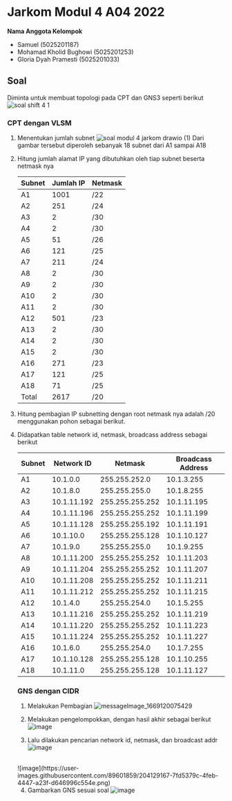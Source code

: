 # Jarkom Modul 4 A04 2022

**Nama Anggota Kelompok**

- Samuel (5025201187)
- Mohamad Kholid Bughowi (5025201253)
- Gloria Dyah Pramesti (5025201033)

## Soal

Diminta untuk membuat topologi pada CPT dan GNS3 seperti berikut
![soal shift 4 1](https://user-images.githubusercontent.com/49820990/203488778-e0acac24-3222-4ccd-9570-4cc50669c243.png)

### CPT dengan VLSM

1. Menentukan jumlah subnet
   ![soal modul 4 jarkom drawio (1)](https://user-images.githubusercontent.com/49820990/203488956-0488364a-fbb8-4bbb-b873-bac996f28311.png)
   Dari gambar tersebut diperoleh sebanyak 18 subnet dari A1 sampai A18

2. Hitung jumlah alamat IP yang dibutuhkan oleh tiap subnet beserta netmask nya

   | Subnet | Jumlah IP | Netmask |
   | ------ | --------- | ------- |
   | A1     | 1001      | /22     |
   | A2     | 251       | /24     |
   | A3     | 2         | /30     |
   | A4     | 2         | /30     |
   | A5     | 51        | /26     |
   | A6     | 121       | /25     |
   | A7     | 211       | /24     |
   | A8     | 2         | /30     |
   | A9     | 2         | /30     |
   | A10    | 2         | /30     |
   | A11    | 2         | /30     |
   | A12    | 501       | /23     |
   | A13    | 2         | /30     |
   | A14    | 2         | /30     |
   | A15    | 2         | /30     |
   | A16    | 271       | /23     |
   | A17    | 121       | /25     |
   | A18    | 71        | /25     |
   | Total  | 2617      | /20     |

3. Hitung pembagian IP subnetting dengan root netmask nya adalah /20 menggunakan pohon sebagai berikut.

4. Didapatkan table network id, netmask, broadcass address sebagai berikut

   | Subnet | Network ID  | Netmask         | Broadcass Address |
   | ------ | ----------- | --------------- | ----------------- |
   | A1     | 10.1.0.0    | 255.255.252.0   | 10.1.3.255        |
   | A2     | 10.1.8.0    | 255.255.255.0   | 10.1.8.255        |
   | A3     | 10.1.11.192 | 255.255.255.252 | 10.1.11.195       |
   | A4     | 10.1.11.196 | 255.255.255.252 | 10.1.11.199       |
   | A5     | 10.1.11.128 | 255.255.255.192 | 10.1.11.191       |
   | A6     | 10.1.10.0   | 255.255.255.128 | 10.1.10.127       |
   | A7     | 10.1.9.0    | 255.255.255.0   | 10.1.9.255        |
   | A8     | 10.1.11.200 | 255.255.255.252 | 10.1.11.203       |
   | A9     | 10.1.11.204 | 255.255.255.252 | 10.1.11.207       |
   | A10    | 10.1.11.208 | 255.255.255.252 | 10.1.11.211       |
   | A11    | 10.1.11.212 | 255.255.255.252 | 10.1.11.215       |
   | A12    | 10.1.4.0    | 255.255.254.0   | 10.1.5.255        |
   | A13    | 10.1.11.216 | 255.255.255.252 | 10.1.11.219       |
   | A14    | 10.1.11.220 | 255.255.255.252 | 10.1.11.223       |
   | A15    | 10.1.11.224 | 255.255.255.252 | 10.1.11.227       |
   | A16    | 10.1.6.0    | 255.255.254.0   | 10.1.7.255        |
   | A17    | 10.1.10.128 | 255.255.255.128 | 10.1.10.255       |
   | A18    | 10.1.11.0   | 255.255.255.128 | 10.1.11.127       |
   
   
   ### GNS dengan CIDR
   1. Melakukan Pembagian 
   ![messageImage_1669120075429](https://user-images.githubusercontent.com/89601859/204129005-a89c4a93-404f-4dc7-b447-121a8bbebcb7.jpg)
   
   2. Melakukan pengelompokkan, dengan hasil akhir sebagai berikut
   ![image](https://user-images.githubusercontent.com/89601859/204129038-e906a00e-d9a7-40b2-8868-12344efc4c49.png)

   3. Lalu dilakukan pencarian network id, netmask, dan broadcast addr
   ![image](https://user-images.githubusercontent.com/89601859/204129129-d7419670-53f9-47f7-b9c5-6f1dcb0f2d07.png)
   <br>
   ![image](https://user-images.githubusercontent.com/89601859/204129167-7fd5379c-4feb-4447-a23f-d646996c554e.png)
   
   4. Gambarkan GNS sesuai soal
   ![image](https://user-images.githubusercontent.com/89601859/204129341-f565dbd1-3aee-4fe2-9718-7cf75a234292.png)
